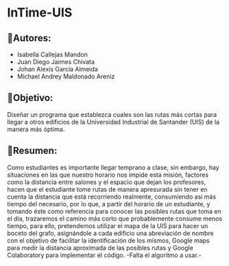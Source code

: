# InTime-UIS
## 📌Autores:
- Isabella Callejas Mandon
- Juan Diego Jaimes Chivata
- Johan Alexis García Almeida
- Michael Andrey Maldonado Areniz

## 📌Objetivo:
Diseñar un programa que establezca cuales son las rutas más cortas para llegar a otros edificios de la Universidad Industrial de Santander (UIS) de la manera más óptima.


## 📌Resumen:

Como estudiantes es importante llegar temprano a clase, sin embargo, hay situaciones en las que nuestro horario nos impide esta misión, factores como la distancia entre salones y el espacio que dejan los profesores, hacen que el estudiante tome rutas de manera apresurada sin tener en cuenta la distancia que está recorriendo realmente, consumiendo así más tiempo del necesario, por lo que, a partir del horario de un estudiante, y tomando éste como referencia para conocer las posibles rutas que toma en el día, trazaremos el camino más corto que probablemente consume menos tiempo, para ello, pretendemos utilizar el mapa de la UIS para hacer un boceto del grafo, asignándole a cada edificio una abreviación de nombre con el objetivo de facilitar la identificación de los mismos, Google maps para medir la distancia aproximada de las posibles rutas y Google Colaboratory para implementar el código.
-Falta el algoritmo a usar.-
